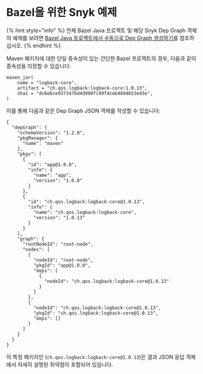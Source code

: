 # Bazel을 위한 Snyk 예제

{% hint style="info" %}
전체 Bazel Java 프로젝트 및 해당 Snyk Dep Graph 객체의 예제를 보려면 [Bazel Java 프로젝트에서 수동으로 Dep Graph 생성하기](https://github.com/snyk/bazel-simple-app)를 참조하십시오.
{% endhint %}

Maven 패키지에 대한 단일 종속성이 있는 간단한 Bazel 프로젝트의 경우, 다음과 같이 종속성을 지정할 수 있습니다:

```
maven_jar(
    name = "logback-core",
    artifact = "ch.qos.logback:logback-core:1.0.13",
    sha1 = "dc6e6ce937347bd4d990fc89f4ceb469db53e45e",
)
```

이를 통해 다음과 같은 Dep Graph JSON 객체를 작성할 수 있습니다:

```
{
  "depGraph": {
    "schemaVersion": "1.2.0",
    "pkgManager": {
      "name": "maven"
    },
    "pkgs": [
      {
        "id": "app@1.0.0",
        "info": {
          "name": "app",
          "version": "1.0.0"
        }
      },
      {
        "id": "ch.qos.logback:logback-core@1.0.13",
        "info": {
          "name": "ch.qos.logback:logback-core",
          "version": "1.0.13"
        }
      }
    ],
    "graph": {
      "rootNodeId": "root-node",
      "nodes": [
        {
          "nodeId": "root-node",
          "pkgId": "app@1.0.0",
          "deps": [
            {
              "nodeId": "ch.qos.logback:logback-core@1.0.13"
            }
          ]
        },
        {
          "nodeId": "ch.qos.logback:logback-core@1.0.13",
          "pkgId": "ch.qos.logback:logback-core@1.0.13",
          "deps": []
        }
      ]
    }
  }
}
```

이 특정 패키지인 (`ch.qos.logback:logback-core@1.0.13`)은 결과 JSON 응답 객체에서 자세히 설명된 취약점이 포함되어 있습니다.